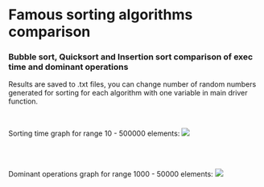 # Famous sorting algorithms comparison
### Bubble sort, Quicksort and Insertion sort comparison of exec time and dominant operations
Results are saved to .txt files, you can change number of random numbers generated for sorting for each algorithm with one variable in main driver function.

<br>

Sorting time graph for range 10 - 500000 elements:
<img src="https://github.com/hi-im-happy/Free-Time-Projects/blob/master/Sorting%20algorithms%20comparison/img/2a%20speed.png">
</img>

<br><br>

Dominant operations graph for range 1000 - 50000 elements:
<img src="https://github.com/hi-im-happy/Free-Time-Projects/blob/master/Sorting%20algorithms%20comparison/img/2a%20dom%20ops.png">
</img>
